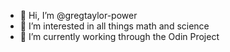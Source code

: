 - 👋 Hi, I’m @gregtaylor-power
- 👀 I’m interested in all things math and science
- 🌱 I’m currently working through the Odin Project

<!---
gregtaylor-power/gregtaylor-power is a ✨ special ✨ repository because its `README.md` (this file) appears on your GitHub profile.
You can click the Preview link to take a look at your changes.
--->
